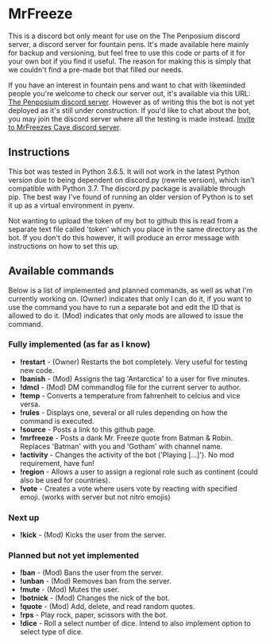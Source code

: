 # MrFreeze
This is a discord bot only meant for use on the The Penposium discord server, a discord server for fountain pens. It's made available here mainly for backup and versioning, but feel free to use this code or parts of it for your own bot if you find it useful. The reason for making this is simply that we couldn't find a pre-made bot that filled our needs.

If you have an interest in fountain pens and want to chat with likeminded people you're welcome to check our server out, it's available via this URL: [The Penposium discord server](https://discord.gg/khY7JYs). However as of writing this the bot is not yet deployed as it's still under construction. If you'd like to chat about the bot, you may join the discord server where all the testing is made instead. [Invite to MrFreezes Cave discord server](https://discord.gg/wcwshah).

## Instructions
This bot was tested in Python 3.6.5. It will not work in the latest Python version due to being dependent on discord.py (rewrite version), which isn't compatible with Python 3.7. The discord.py package is available through pip. The best way I've found of running an older version of Python is to set it up as a virtual environment in pyenv.

Not wanting to upload the token of my bot to github this is read from a separate text file called 'token' which you place in the same directory as the bot. If you don't do this however, it will produce an error message with instructions on how to set this up.

## Available commands
Below is a list of implemented and planned commands, as well as what I'm currently working on. (Owner) indicates that only I can do it, if you want to use the command you have to run a separate bot and edit the ID that is allowed to do it. (Mod) indicates that only mods are allowed to issue the command.

### Fully implemented (as far as I know)
* **!restart**  - (Owner) Restarts the bot completely. Very useful for testing new code.
* **!banish**   - (Mod) Assigns the tag 'Antarctica' to a user for five minutes.
* **!dmcl**     - (Mod) DM commandlog file for the current server to author.
* **!temp**     - Converts a temperature from fahrenheit to celcius and vice versa.
* **!rules**    - Displays one, several or all rules depending on how the command is executed.
* **!source**   - Posts a link to this github page.
* **!mrfreeze** - Posts a dank Mr. Freeze quote from Batman & Robin. Replaces 'Batman' with you and 'Gotham' with channel name.
* **!activity** - Changes the activity of the bot ('Playing [...]'). No mod requirement, have fun!
* **!region**   - Allows a user to assign a regional role such as continent (could also be used for countries).
* **!vote**     - Creates a vote where users vote by reacting with specified emoji. (works with server but not nitro emojis)

### Next up
* **!kick**     - (Mod) Kicks the user from the server.

### Planned but not yet implemented
* **!ban**      - (Mod) Bans the user from the server.
* **!unban**    - (Mod) Removes ban from the server.
* **!mute**     - (Mod) Mutes the user.
* **!botnick**  - (Mod) Changes the nick of the bot.
* **!quote**    - (Mod) Add, delete, and read random quotes.
* **!rps**      - Play rock, paper, scissors with the bot.
* **!dice**     - Roll a select number of dice. Intend to also implement option to select type of dice.
